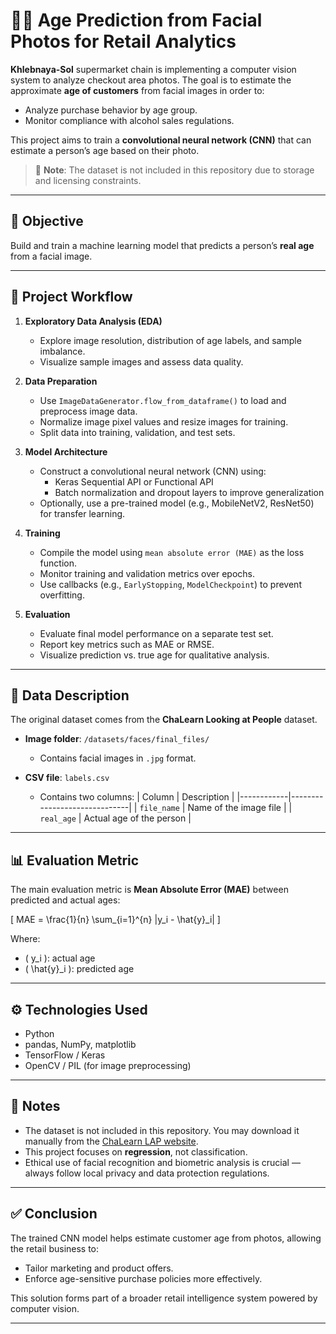 # 🧑‍🦳 Age Prediction from Facial Photos for Retail Analytics

**Khlebnaya-Sol** supermarket chain is implementing a computer vision system to analyze checkout area photos. The goal is to estimate the approximate **age of customers** from facial images in order to:

- Analyze purchase behavior by age group.
- Monitor compliance with alcohol sales regulations.

This project aims to train a **convolutional neural network (CNN)** that can estimate a person’s age based on their photo.

> 📌 **Note**: The dataset is not included in this repository due to storage and licensing constraints.

---

## 🎯 Objective

Build and train a machine learning model that predicts a person’s **real age** from a facial image.

---

## 🧭 Project Workflow

1. **Exploratory Data Analysis (EDA)**
   - Explore image resolution, distribution of age labels, and sample imbalance.
   - Visualize sample images and assess data quality.

2. **Data Preparation**
   - Use `ImageDataGenerator.flow_from_dataframe()` to load and preprocess image data.
   - Normalize image pixel values and resize images for training.
   - Split data into training, validation, and test sets.

3. **Model Architecture**
   - Construct a convolutional neural network (CNN) using:
     - Keras Sequential API or Functional API
     - Batch normalization and dropout layers to improve generalization
   - Optionally, use a pre-trained model (e.g., MobileNetV2, ResNet50) for transfer learning.

4. **Training**
   - Compile the model using `mean absolute error (MAE)` as the loss function.
   - Monitor training and validation metrics over epochs.
   - Use callbacks (e.g., `EarlyStopping`, `ModelCheckpoint`) to prevent overfitting.

5. **Evaluation**
   - Evaluate final model performance on a separate test set.
   - Report key metrics such as MAE or RMSE.
   - Visualize prediction vs. true age for qualitative analysis.

---

## 📁 Data Description

The original dataset comes from the **ChaLearn Looking at People** dataset.

- **Image folder**: `/datasets/faces/final_files/`
  - Contains facial images in `.jpg` format.

- **CSV file**: `labels.csv`
  - Contains two columns:
    | Column     | Description                  |
    |------------|------------------------------|
    | `file_name` | Name of the image file       |
    | `real_age`  | Actual age of the person     |

---

## 📊 Evaluation Metric

The main evaluation metric is **Mean Absolute Error (MAE)** between predicted and actual ages:

\[
MAE = \frac{1}{n} \sum_{i=1}^{n} |y_i - \hat{y}_i|
\]

Where:
- \( y_i \): actual age
- \( \hat{y}_i \): predicted age

---

## ⚙️ Technologies Used

- Python
- pandas, NumPy, matplotlib
- TensorFlow / Keras
- OpenCV / PIL (for image preprocessing)

---

## 📌 Notes

- The dataset is not included in this repository. You may download it manually from the [ChaLearn LAP website](https://chalearnlap.cvc.uab.cat/).
- This project focuses on **regression**, not classification.
- Ethical use of facial recognition and biometric analysis is crucial — always follow local privacy and data protection regulations.

---

## ✅ Conclusion

The trained CNN model helps estimate customer age from photos, allowing the retail business to:
- Tailor marketing and product offers.
- Enforce age-sensitive purchase policies more effectively.

This solution forms part of a broader retail intelligence system powered by computer vision.

---
